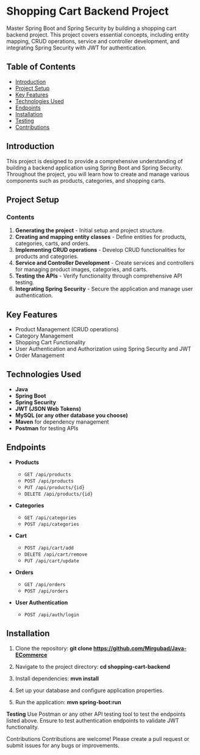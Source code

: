 # Shopping Cart Backend Project

Master Spring Boot and Spring Security by building a shopping cart backend project. This project covers essential concepts, including entity mapping, CRUD operations, service and controller development, and integrating Spring Security with JWT for authentication.

## Table of Contents

- [Introduction](#introduction)
- [Project Setup](#project-setup)
- [Key Features](#key-features)
- [Technologies Used](#technologies-used)
- [Endpoints](#endpoints)
- [Installation](#installation)
- [Testing](#testing)
- [Contributions](#contributions)

## Introduction

This project is designed to provide a comprehensive understanding of building a backend application using Spring Boot and Spring Security. Throughout the project, you will learn how to create and manage various components such as products, categories, and shopping carts.

## Project Setup

### Contents
1. **Generating the project** - Initial setup and project structure.
2. **Creating and mapping entity classes** - Define entities for products, categories, carts, and orders.
3. **Implementing CRUD operations** - Develop CRUD functionalities for products and categories.
4. **Service and Controller Development** - Create services and controllers for managing product images, categories, and carts.
5. **Testing the APIs** - Verify functionality through comprehensive API testing.
6. **Integrating Spring Security** - Secure the application and manage user authentication.

## Key Features

- Product Management (CRUD operations)
- Category Management
- Shopping Cart Functionality
- User Authentication and Authorization using Spring Security and JWT
- Order Management

## Technologies Used

- **Java**
- **Spring Boot**
- **Spring Security**
- **JWT (JSON Web Tokens)**
- **MySQL (or any other database you choose)**
- **Maven** for dependency management
- **Postman** for testing APIs

## Endpoints

- **Products**
  - `GET /api/products`
  - `POST /api/products`
  - `PUT /api/products/{id}`
  - `DELETE /api/products/{id}`
  
- **Categories**
  - `GET /api/categories`
  - `POST /api/categories`
  
- **Cart**
  - `POST /api/cart/add`
  - `DELETE /api/cart/remove`
  - `PUT /api/cart/update`

- **Orders**
  - `GET /api/orders`
  - `POST /api/orders`

- **User Authentication**
  - `POST /api/auth/login`

## Installation

1. Clone the repository:
   **git clone https://github.com/Mirgubad/Java-ECommerce**

2. Navigate to the project directory:
   **cd shopping-cart-backend**

3. Install dependencies:
   **mvn install**
   
5. Set up your database and configure application properties.

6. Run the application:
   **mvn spring-boot:run**


**Testing**
Use Postman or any other API testing tool to test the endpoints listed above. Ensure to test authentication endpoints to validate JWT functionality.

Contributions
Contributions are welcome! Please create a pull request or submit issues for any bugs or improvements.
